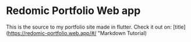 # Redomic Portfolio Web app

This is the source to my portfolio site made in flutter.
Check it out on: [title](https://redomic-portfolio.web.app/#/ "Markdown Tutorial)